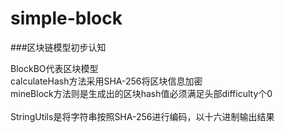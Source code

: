 # simple-block
###区块链模型初步认知

BlockBO代表区块模型<br/>
calculateHash方法采用SHA-256将区块信息加密<br/>
mineBlock方法则是生成出的区块hash值必须满足头部difficulty个0<br/>
<br/>
StringUtils是将字符串按照SHA-256进行编码，以十六进制输出结果
